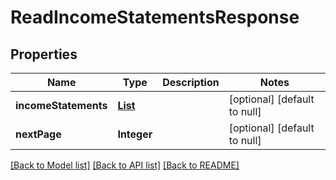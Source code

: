 # ReadIncomeStatementsResponse
## Properties

| Name | Type | Description | Notes |
|------------ | ------------- | ------------- | -------------|
| **incomeStatements** | [**List**](IncomeStatement.md) |  | [optional] [default to null] |
| **nextPage** | **Integer** |  | [optional] [default to null] |

[[Back to Model list]](../README.md#documentation-for-models) [[Back to API list]](../README.md#documentation-for-api-endpoints) [[Back to README]](../README.md)


